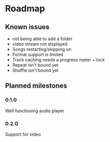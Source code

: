 # Roadmap

## Known issues
* not being able to add a folder
* video stream not displayed
* Songs restarting/skipping on
* Format support is limited
* Track caching needs a progress meter + lock
* Repeat isn't bound yet
* Shuffle isn't bound yet


## Planned milestones

### 0.1.0
Well functioning audio player

### 0.2.0
Support for video
